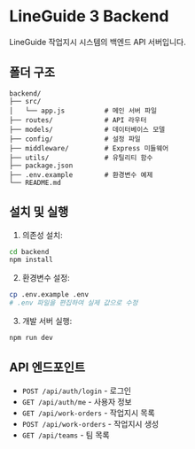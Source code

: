 # LineGuide 3 Backend

LineGuide 작업지시 시스템의 백엔드 API 서버입니다.

## 폴더 구조

```
backend/
├── src/
│   └── app.js          # 메인 서버 파일
├── routes/             # API 라우터
├── models/             # 데이터베이스 모델
├── config/             # 설정 파일
├── middleware/         # Express 미들웨어
├── utils/              # 유틸리티 함수
├── package.json
├── .env.example        # 환경변수 예제
└── README.md

```

## 설치 및 실행

1. 의존성 설치:
```bash
cd backend
npm install
```

2. 환경변수 설정:
```bash
cp .env.example .env
# .env 파일을 편집하여 실제 값으로 수정
```

3. 개발 서버 실행:
```bash
npm run dev
```

## API 엔드포인트

- `POST /api/auth/login` - 로그인
- `GET /api/auth/me` - 사용자 정보
- `GET /api/work-orders` - 작업지시 목록
- `POST /api/work-orders` - 작업지시 생성
- `GET /api/teams` - 팀 목록